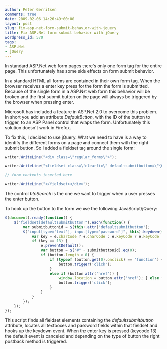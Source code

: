```yaml
---
author: Peter Gerritsen
comments: true
date: 2009-02-06 14:26:49+00:00
layout: post
slug: fix-asp-net-form-submit-behavior-with-jquery
title: Fix ASP.Net form submit behavior with jQuery
wordpress_id: 570
tags:
- ASP.Net
- jQuery
---
```


In standard ASP.Net web form pages there's only one form tag for the entire page. This unfortunately has some side effects on form submit behavior.

In a standard HTML all forms are contained in their own form tag. When the browser receives a enter key press for the form the form is submitted. Because of the single form in a ASP.Net web form this behavior will be broken and the first submit button on the page will always be triggered by the browser when pressing enter.

Microsoft has included a feature in ASP.Net 2.0 to overcome this problem. In short you add an attribute _DefaultButton_, with the ID of the button to trigger, to an ASP Panel control that wraps the form. Unfortunately this solution doesn't work in Firefox.

To fix this, I decided to use jQuery. What we need to have is a way to identify the different forms on a page and connect them with the right submit button. So I added a fieldset tag around the single form:

```csharp
writer.WriteLine("<div class=\"regular_forms\">");

writer.WriteLine("<fieldset class=\"clearfix\" defaultsubmitbutton=\"{0}\">", btnSearch.ClientID);

// form contents inserted here

writer.WriteLine("</fieldset></div>");
```

The control _btnSearch_ is the one we want to trigger when a user presses the enter button.

To hook up the button to the form we use the following JavaScript/jQuery:

```javascript
$(document).ready(function() {  
    $("fieldset[defaultsubmitbutton]").each(function() {  
        var submitbuttonid = $(this).attr("defaultsubmitbutton");  
        $("input[type='text'], input[type='password']", this).keydown(function(e) {  
            var key = e.charCode ? e.charCode : e.keyCode ? e.keyCode : 0;  
            if (key == 13) {  
                e.preventDefault();  
                var button = $("#" + submitbuttonid).eq(0);  
                if (button.length > 0) {  
                    if (typeof (button.get(0).onclick) == 'function') {  
                        button.trigger('click');  
                    }  
                    else if (button.attr('href')) {  
                        window.location = button.attr('href'); } else {  
                        button.trigger('click');  
                    }  
                }  
            }  
        });  
    });  
});  
```

This script finds all fieldset elements containing the _defaultsubmitbutton_ attribute, locates all textboxes and password fields within that fieldset and hooks up the keydown event.
When the enter key is pressed (keycode 13) the default event is canceled and depending on the type of button the right postback method is triggered.
